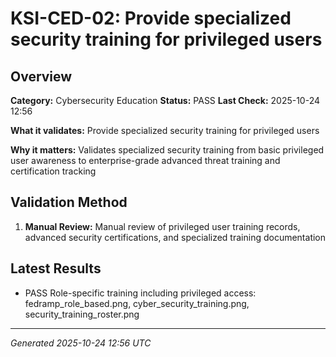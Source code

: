 # KSI-CED-02: Provide specialized security training for privileged users

## Overview

**Category:** Cybersecurity Education
**Status:** PASS
**Last Check:** 2025-10-24 12:56

**What it validates:** Provide specialized security training for privileged users

**Why it matters:** Validates specialized security training from basic privileged user awareness to enterprise-grade advanced threat training and certification tracking

## Validation Method

1. **Manual Review:** Manual review of privileged user training records, advanced security certifications, and specialized training documentation

## Latest Results

- PASS Role-specific training including privileged access: fedramp_role_based.png, cyber_security_training.png, security_training_roster.png

---
*Generated 2025-10-24 12:56 UTC*